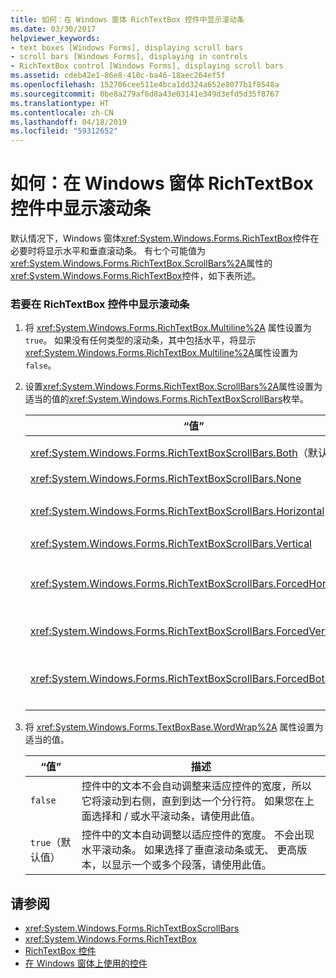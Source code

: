 ```yaml
---
title: 如何：在 Windows 窗体 RichTextBox 控件中显示滚动条
ms.date: 03/30/2017
helpviewer_keywords:
- text boxes [Windows Forms], displaying scroll bars
- scroll bars [Windows Forms], displaying in controls
- RichTextBox control [Windows Forms], displaying scroll bars
ms.assetid: cdeb42e1-86e8-410c-ba46-18aec264ef5f
ms.openlocfilehash: 152706cee511e4bca1dd324a652e8077b1f8548a
ms.sourcegitcommit: 0be8a279af6d8a43e03141e349d3efd5d35f8767
ms.translationtype: HT
ms.contentlocale: zh-CN
ms.lasthandoff: 04/18/2019
ms.locfileid: "59312652"
---
```

# <a name="how-to-display-scroll-bars-in-the-windows-forms-richtextbox-control"></a>如何：在 Windows 窗体 RichTextBox 控件中显示滚动条
默认情况下，Windows 窗体<xref:System.Windows.Forms.RichTextBox>控件在必要时将显示水平和垂直滚动条。 有七个可能值为<xref:System.Windows.Forms.RichTextBox.ScrollBars%2A>属性的<xref:System.Windows.Forms.RichTextBox>控件，如下表所述。  
  
### <a name="to-display-scroll-bars-in-a-richtextbox-control"></a>若要在 RichTextBox 控件中显示滚动条  
  
1. 将 <xref:System.Windows.Forms.RichTextBox.Multiline%2A> 属性设置为 `true`。 如果没有任何类型的滚动条，其中包括水平，将显示<xref:System.Windows.Forms.RichTextBox.Multiline%2A>属性设置为`false`。  
  
2. 设置<xref:System.Windows.Forms.RichTextBox.ScrollBars%2A>属性设置为适当的值的<xref:System.Windows.Forms.RichTextBoxScrollBars>枚举。  
  
    |“值”|描述|  
    |-----------|-----------------|  
    |<xref:System.Windows.Forms.RichTextBoxScrollBars.Both>（默认值）|仅当文本超出宽度或长度的控件时显示和 / 或水平或垂直滚动条。|  
    |<xref:System.Windows.Forms.RichTextBoxScrollBars.None>|永远不会显示任何类型的滚动条。|  
    |<xref:System.Windows.Forms.RichTextBoxScrollBars.Horizontal>|显示水平滚动条仅当文本超过控件的宽度。 (，要实现这个<xref:System.Windows.Forms.TextBoxBase.WordWrap%2A>属性必须设置为`false`。)|  
    |<xref:System.Windows.Forms.RichTextBoxScrollBars.Vertical>|显示一个垂直滚动条仅当文本超过控件的高度。|  
    |<xref:System.Windows.Forms.RichTextBoxScrollBars.ForcedHorizontal>|显示水平滚动条何时<xref:System.Windows.Forms.TextBoxBase.WordWrap%2A>属性设置为`false`。 在文本未超过控件的宽度时滚动条显示为灰色。|  
    |<xref:System.Windows.Forms.RichTextBoxScrollBars.ForcedVertical>|始终显示垂直滚动条。 滚动条的文本控件的长度不超过时显示为灰色。|  
    |<xref:System.Windows.Forms.RichTextBoxScrollBars.ForcedBoth>|始终显示垂直滚动条。 显示水平滚动条何时<xref:System.Windows.Forms.TextBoxBase.WordWrap%2A>属性设置为`false`。 文本不超过宽度或长度的控件时，滚动条显示为灰色。|  
  
3. 将 <xref:System.Windows.Forms.TextBoxBase.WordWrap%2A> 属性设置为适当的值。  
  
    |“值”|描述|  
    |-----------|-----------------|  
    |`false`|控件中的文本不会自动调整来适应控件的宽度，所以它将滚动到右侧，直到到达一个分行符。 如果您在上面选择和 / 或水平滚动条，请使用此值。|  
    |`true`（默认值）|控件中的文本自动调整以适应控件的宽度。 不会出现水平滚动条。 如果选择了垂直滚动条或无、 更高版本，以显示一个或多个段落，请使用此值。|  
  
## <a name="see-also"></a>请参阅

- <xref:System.Windows.Forms.RichTextBoxScrollBars>
- <xref:System.Windows.Forms.RichTextBox>
- [RichTextBox 控件](richtextbox-control-windows-forms.md)
- [在 Windows 窗体上使用的控件](controls-to-use-on-windows-forms.md)
